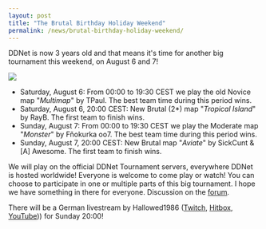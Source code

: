 ```yaml
---
layout: post
title: "The Brutal Birthday Holiday Weekend"
permalink: /news/brutal-birthday-holiday-weekend/
---
```


DDNet is now 3 years old and that means it's time for another big tournament this weekend, on August 6 and 7!

[<img class="demo" src="/birthday3.png" />](//forum.ddnet.tw/viewtopic.php?f=33&p=42062)

- Saturday, August 6: From 00:00 to 19:30 CEST we play the old Novice map "*Multimap*" by TPaul. The best team time during this period wins.
- Saturday, August 6, 20:00 CEST: New Brutal (2\*) map "*Tropical Island*" by RayB. The first team to finish wins.
- Sunday, August 7: From 00:00 to 19:30 CEST we play the Moderate map "*Monster*" by Fňokurka oo7. The best team time during this period wins.
- Sunday, August 7, 20:00 CEST: New Brutal map "*Aviate*" by SickCunt & [A] Awesome. The first team to finish wins.

We will play on the official DDNet Tournament servers, everywhere DDNet is hosted worldwide! Everyone is welcome to come play or watch! You can choose to participate in one or multiple parts of this big tournament. I hope we have something in there for everyone. Discussion on the [forum](//forum.ddnet.tw/viewtopic.php?f=33&p=42062).

There will be a German livestream by Hallowed1986 ([Twitch](https://twitch.tv/Hallowed1986), [Hitbox](https://hitbox.tv/Hallowed1986), [YouTube](https://www.youtube.com/user/Hallowed1986))) for Sunday 20:00!
